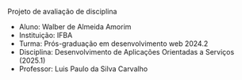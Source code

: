 Projeto de avaliação de disciplina

- Aluno: Walber de Almeida Amorim
- Instituição: IFBA
- Turma: Prós-graduação em desenvolvimento web 2024.2
- Disciplina: Desenvolvimento de Aplicações Orientadas a Serviços (2025.1)
- Professor: Luis Paulo da Silva Carvalho
